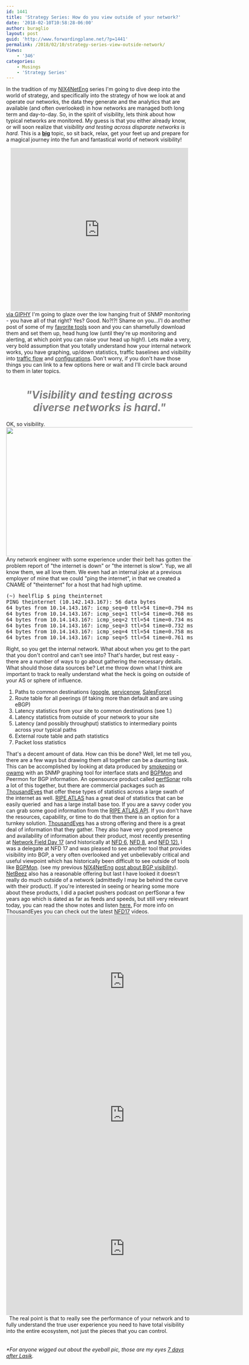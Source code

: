 ```yaml
---
id: 1441
title: 'Strategy Series: How do you view outside of your network?'
date: '2018-02-10T10:58:28-06:00'
author: buraglio
layout: post
guid: 'http://www.forwardingplane.net/?p=1441'
permalink: /2018/02/10/strategy-series-view-outside-network/
Views:
    - '346'
categories:
    - Musings
    - 'Strategy Series'
---
```


In the tradition of my <a href="https://www.forwardingplane.net/topics/nix4neteng/">NIX4NetEng</a> series I'm going to dive deep into the world of strategy, and specifically into the strategy of how we look at and operate our networks, the data they generate and the analytics that are available (and often overlooked) in how networks are managed both long term and day-to-day. So, in the spirit of visibility, lets think about how typical networks are monitored. My guess is that you either already know, or will soon realize that v<em>isibility and testing across disparate networks is hard.</em> This is a <span style="text-decoration: underline;"><strong>big</strong></span> topic, so sit back, relax, get your feet up and prepare for a magical journey into the fun and fantastical world of network visibility!
<center>
<iframe class="giphy-embed" src="https://giphy.com/embed/krhB8ydCQiYZq" width="480" height="440" frameborder="0" allowfullscreen="allowfullscreen"></iframe></center>
<a href="https://giphy.com/gifs/magic-krhB8ydCQiYZq">via GIPHY</a>
I'm going to glaze over the low hanging fruit of SNMP monitoring - you have all of that right? Yes? Good. No?!?! Shame on you...I'l do another post of some of my <a href="https://www.librenms.org/">favorite tools</a> soon and you can shamefully download them and set them up, head hung low (until they're up monitoring and alerting, at which point you can raise your head up high!). Lets make a very, very bold assumption that you totally understand how your internal network works, you have graphing, up/down statistics, traffic baselines and visibility into <a href="http://www.forwardingplane.net/2017/12/what-is-your-netflow-strategy/">traffic flow</a> and <a href="http://www.forwardingplane.net/2017/10/configuration-backups-opportunity-automation-management/">configurations</a>. Don't worry, if you don't have those things you can link to a few options here or wait and I'll circle back around to them in later topics.
<h1 style="text-align: center;"><span style="color: #808080;"><em>"Visibility and testing across diverse networks is hard."</em></span></h1>
OK, so visibility.
<img class="alignnone size-large" src="http://www.nickburaglio.com/wp-content/uploads/2015/09/day7.jpg" width="1132" height="348" />
Any network engineer with some experience under their belt has gotten the problem report of "the internet is down" or "the internet is slow". Yup, we all know them, we all love them. We even had an internal joke at a previous employer of mine that we could "ping the internet", in that we created a CNAME of "theinternet" for a host that had high uptime.
<pre>(~) heelflip $ ping theinternet
PING theinternet (10.142.143.167): 56 data bytes
64 bytes from 10.14.143.167: icmp_seq=0 ttl=54 time=0.794 ms
64 bytes from 10.14.143.167: icmp_seq=1 ttl=54 time=0.768 ms
64 bytes from 10.14.143.167: icmp_seq=2 ttl=54 time=0.734 ms
64 bytes from 10.14.143.167: icmp_seq=3 ttl=54 time=0.732 ms
64 bytes from 10.14.143.167: icmp_seq=4 ttl=54 time=0.758 ms
64 bytes from 10.14.143.167: icmp_seq=5 ttl=54 time=0.761 ms</pre>
Right, so you get the internal network. What about when you get to the part that you don't control and can't see into? That's harder, but rest easy - there are a number of ways to go about gathering the necessary details. What should those data sources be? Let me throw down what I think are important to track to really understand what the heck is going on outside of your AS or sphere of influence.
<ol>
 	<li>Paths to common destinations (<a href="https://google.com">google</a>, <a href="https://www.servicenow.com">servicenow</a>, <a href="https://www.salesforce.com">SalesForce)</a></li>
 	<li>Route table for all peerings (if taking more than default and are using eBGP)</li>
 	<li>Latency statistics from your site to common destinations (see 1.)</li>
 	<li>Latency statistics from outside of your network to your site</li>
 	<li>Latency (and possibly throughput) statistics to intermediary points across your typical paths</li>
 	<li>External route table and path statistics</li>
 	<li>Packet loss statistics</li>
</ol>
That's a decent amount of data. How can this be done? Well, let me tell you, there are a few ways but drawing them all together can be a daunting task. This can be accomplished by looking at data produced by <a href="https://oss.oetiker.ch/smokeping/">smokeping</a> or <a href="https://github.com/perfsonar/owamp">owamp</a> with an SNMP graphing tool for interface stats and <a href="https://bgpmon.net/">BGPMon</a> and Peermon for BGP information. An opensource product called <a href="https://www.perfsonar.net/">perfSonar</a> rolls a lot of this together, but there are commercial packages such as <a href="https://www.thousandeyes.com/">ThousandEyes</a> that offer these types of statistics across a large swath of the internet as well. <a href="https://atlas.ripe.net/">RIPE ATLAS</a> has a great deal of statistics that can be easily queried  and has a large install base too. If you are a savvy coder you can grab some good information from the <a href="https://atlas.ripe.net/docs/api/v2/manual/">RIPE ATLAS API</a>. If you don't have the resources, capability, or time to do that then there is an option for a turnkey solution. <a style="font-family: -apple-system, BlinkMacSystemFont, 'Segoe UI', Roboto, Oxygen-Sans, Ubuntu, Cantarell, 'Helvetica Neue', sans-serif;" href="https://www.thousandeyes.com">ThousandEyes</a><span style="font-family: -apple-system, BlinkMacSystemFont, 'Segoe UI', Roboto, Oxygen-Sans, Ubuntu, Cantarell, 'Helvetica Neue', sans-serif;"> has a strong offering and there is a great deal of information that they gather. They also have very good presence and availability of information about their product, most recently presenting at </span><a style="font-family: -apple-system, BlinkMacSystemFont, 'Segoe UI', Roboto, Oxygen-Sans, Ubuntu, Cantarell, 'Helvetica Neue', sans-serif;" href="http://techfieldday.com/appearance/thousandeyes-presents-at-networking-field-day-17/">Network Field Day 17</a><span style="font-family: -apple-system, BlinkMacSystemFont, 'Segoe UI', Roboto, Oxygen-Sans, Ubuntu, Cantarell, 'Helvetica Neue', sans-serif;"> (and historically at </span><a style="font-family: -apple-system, BlinkMacSystemFont, 'Segoe UI', Roboto, Oxygen-Sans, Ubuntu, Cantarell, 'Helvetica Neue', sans-serif;" href="http://techfieldday.com/appearance/thousandeyes-presents-at-networking-field-day-6/">NFD 6</a><span style="font-family: -apple-system, BlinkMacSystemFont, 'Segoe UI', Roboto, Oxygen-Sans, Ubuntu, Cantarell, 'Helvetica Neue', sans-serif;">, </span><a style="font-family: -apple-system, BlinkMacSystemFont, 'Segoe UI', Roboto, Oxygen-Sans, Ubuntu, Cantarell, 'Helvetica Neue', sans-serif;" href="http://techfieldday.com/appearance/thousandeyes-presents-at-networking-field-day-8/">NFD 8</a><span style="font-family: -apple-system, BlinkMacSystemFont, 'Segoe UI', Roboto, Oxygen-Sans, Ubuntu, Cantarell, 'Helvetica Neue', sans-serif;">, and </span><a style="font-family: -apple-system, BlinkMacSystemFont, 'Segoe UI', Roboto, Oxygen-Sans, Ubuntu, Cantarell, 'Helvetica Neue', sans-serif;" href="http://techfieldday.com/appearance/thousandeyes-presents-at-networking-field-day-12/">NFD 12).</a><span style="font-family: -apple-system, BlinkMacSystemFont, 'Segoe UI', Roboto, Oxygen-Sans, Ubuntu, Cantarell, 'Helvetica Neue', sans-serif;"> I was a delegate at NFD 17 and was pleased to see another tool that provides visibility into BGP, a very often overlooked and yet </span><span style="font-family: -apple-system, system-ui, 'Segoe UI', Roboto, Oxygen-Sans, Ubuntu, Cantarell, 'Helvetica Neue', sans-serif;">unbelievably</span><span style="font-family: -apple-system, BlinkMacSystemFont, 'Segoe UI', Roboto, Oxygen-Sans, Ubuntu, Cantarell, 'Helvetica Neue', sans-serif;"> critical and useful viewpoint which has historically been difficult to see outside of tools like </span><a style="font-family: -apple-system, BlinkMacSystemFont, 'Segoe UI', Roboto, Oxygen-Sans, Ubuntu, Cantarell, 'Helvetica Neue', sans-serif;" href="http://www.forwardingplane.net/2015/03/opendns-acquires-bgpmon-and-the-future-of-route-monitoring/">BGPMon</a><span style="font-family: -apple-system, BlinkMacSystemFont, 'Segoe UI', Roboto, Oxygen-Sans, Ubuntu, Cantarell, 'Helvetica Neue', sans-serif;">. (see my previous </span><a style="font-family: -apple-system, BlinkMacSystemFont, 'Segoe UI', Roboto, Oxygen-Sans, Ubuntu, Cantarell, 'Helvetica Neue', sans-serif;" href="https://www.forwardingplane.net/topics/nix4neteng/">NIX4NetEng</a> <a style="font-family: -apple-system, BlinkMacSystemFont, 'Segoe UI', Roboto, Oxygen-Sans, Ubuntu, Cantarell, 'Helvetica Neue', sans-serif;" href="http://www.forwardingplane.net/2014/03/bgp-tools-troubleshooting-and-monitoring-external-routing-in-a-nutshell/">post about BGP visibility</a><span style="font-family: -apple-system, BlinkMacSystemFont, 'Segoe UI', Roboto, Oxygen-Sans, Ubuntu, Cantarell, 'Helvetica Neue', sans-serif;">). </span><a style="font-family: -apple-system, BlinkMacSystemFont, 'Segoe UI', Roboto, Oxygen-Sans, Ubuntu, Cantarell, 'Helvetica Neue', sans-serif;" href="http://techfieldday.com/appearance/netbeez-presents-at-networking-field-day-9/">NetBeez</a><span style="font-family: -apple-system, BlinkMacSystemFont, 'Segoe UI', Roboto, Oxygen-Sans, Ubuntu, Cantarell, 'Helvetica Neue', sans-serif;"> also has a reasonable offering but last I have looked it doesn't really do much outside of a network (admittedly I may be behind the curve with their product).</span>
If you're interested in seeing or hearing some more about these products, I did a packet pushers podcast on perfSonar a few years ago which is dated as far as feeds and speeds, but still very relevant today, you can read the show notes and listen <a href="http://packetpushers.net/podcast/podcasts/show-163-open-source-perfsonar-finds-the-flaws-impacting-the-flows/">here.</a> For more info on ThousandEyes you can check out the latest <a href="http://techfieldday.com/event/nfd17/">NFD17</a> videos.
<iframe src="https://player.vimeo.com/video/252898981" width="640" height="360" frameborder="0" allowfullscreen="allowfullscreen"></iframe>
<iframe src="https://player.vimeo.com/video/252898794" width="640" height="360" frameborder="0" allowfullscreen="allowfullscreen"></iframe>
<iframe src="https://player.vimeo.com/video/252898704" width="640" height="360" frameborder="0" allowfullscreen="allowfullscreen"></iframe>
&nbsp;
The real point is that to really see the performance of your network and to fully understand the true user experience you need to have total visibility into the entire ecosystem, not just the pieces that you can control.
<h6></h6>
<h6>*For anyone wigged out about the eyeball pic, those are my eyes <a href="http://www.nickburaglio.com/2015/09/02/eg-html/">7 days after Lasik</a>.</h6>